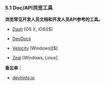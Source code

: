 <!-- 5.1 - Doc/API Browsing Tools -->
### 5.1 Doc/API浏览工具

<!-- Tools to browse common developer documents and developer API references. -->
**浏览常见开发人员文档和开发人员API参考的工具。**

<!-- Dash [OS X, iOS][$] -->
+ [Dash](https://kapeli.com/dash) [OS X, iOS][$]

<!-- DevDocs -->
+ [DevDocs](http://devdocs.io/)

<!-- Velocity [Windows][$] -->
+ [Velocity](https://velocity.silverlakesoftware.com/) [Windows][$]

<!-- Zeal [Windows, Linux] -->
+ [Zeal](https://zealdocs.org/) [Windows, Linux]

**备忘单：**

<!-- devhints.io -->
+ [devhints.io](https://devhints.io/)
